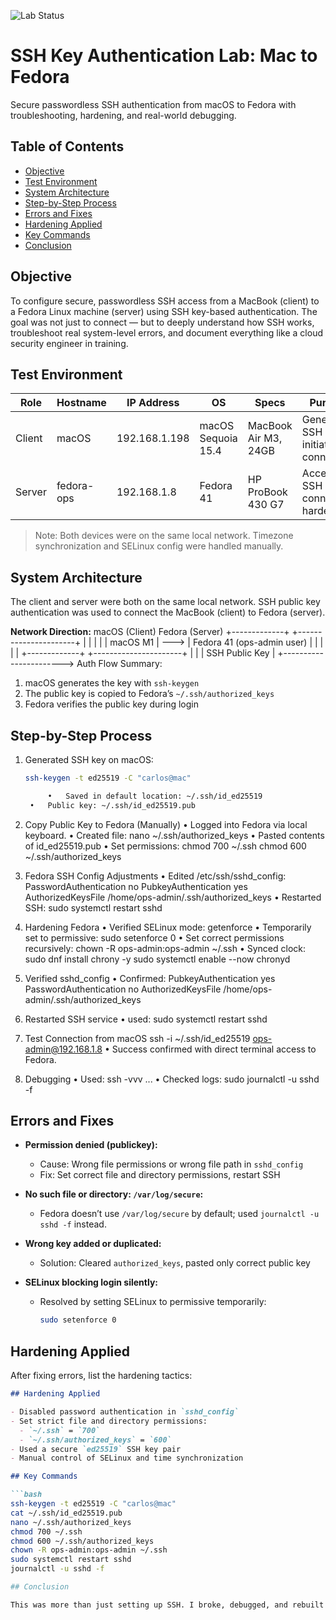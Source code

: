 ![Lab Status](https://img.shields.io/badge/status-Completed-success)
# SSH Key Authentication Lab: Mac to Fedora
Secure passwordless SSH authentication from macOS to Fedora with troubleshooting, hardening, and real-world debugging.

## Table of Contents
- [Objective](#objective)
- [Test Environment](#test-environment)
- [System Architecture](#system-architecture)
- [Step-by-Step Process](#step-by-step-process)
- [Errors and Fixes](#errors-and-fixes)
- [Hardening Applied](#hardening-applied)
- [Key Commands](#key-commands)
- [Conclusion](#conclusion)

## Objective

To configure secure, passwordless SSH access from a MacBook (client) to a Fedora Linux machine (server) using SSH key-based authentication. The goal was not just to connect — but to deeply understand how SSH works, troubleshoot real system-level errors, and document everything like a cloud security engineer in training.

## Test Environment

| Role   | Hostname | IP Address     | OS                   | Specs                  | Purpose                                |
|--------|----------|----------------|----------------------|------------------------|----------------------------------------|
| Client | macOS    | 192.168.1.198  | macOS Sequoia 15.4   | MacBook Air M3, 24GB   | Generates SSH key & initiates connection |
| Server | fedora-ops | 192.168.1.8  | Fedora 41            | HP ProBook 430 G7      | Accepts SSH connection, hardened       |

> Note: Both devices were on the same local network. Timezone synchronization and SELinux config were handled manually.
>

## System Architecture

The client and server were both on the same local network. SSH public key authentication was used to connect the MacBook (client) to Fedora (server).

**Network Direction:**
macOS (Client)          Fedora (Server)
+-------------+         +----------------------+
|             |         |                      |
|  macOS M1   |  --->   |  Fedora 41 (ops-admin user) |
|             |         |                      |
+-------------+         +----------------------+
        |                        |
        |     SSH Public Key     |
        +-----------------------> 
Auth Flow Summary:
1. macOS generates the key with `ssh-keygen`
2. The public key is copied to Fedora’s `~/.ssh/authorized_keys`
3. Fedora verifies the public key during login

## Step-by-Step Process

1. Generated SSH key on macOS:
   ```bash
   ssh-keygen -t ed25519 -C "carlos@mac"

        •	Saved in default location: ~/.ssh/id_ed25519
	•	Public key: ~/.ssh/id_ed25519.pub

2. Copy Public Key to Fedora (Manually)
	•	Logged into Fedora via local keyboard.
	•	Created file:
nano ~/.ssh/authorized_keys
        •	Pasted contents of id_ed25519.pub
	•	Set permissions:
chmod 700 ~/.ssh
chmod 600 ~/.ssh/authorized_keys

3. Fedora SSH Config Adjustments
	•	Edited /etc/ssh/sshd_config:
PasswordAuthentication no
PubkeyAuthentication yes
AuthorizedKeysFile /home/ops-admin/.ssh/authorized_keys
	•	Restarted SSH:
sudo systemctl restart sshd

4. Hardening Fedora
	•	Verified SELinux mode:
getenforce
        •	Temporarily set to permissive:
sudo setenforce 0
	•	Set correct permissions recursively:
chown -R ops-admin:ops-admin ~/.ssh
        •	Synced clock:
sudo dnf install chrony -y
sudo systemctl enable --now chronyd

5. Verified sshd_config
	•	Confirmed:
PubkeyAuthentication yes
PasswordAuthentication no
AuthorizedKeysFile /home/ops-admin/.ssh/authorized_keys

6. Restarted SSH service
	•	used:
sudo systemctl restart sshd

7. Test Connection from macOS
ssh -i ~/.ssh/id_ed25519 ops-admin@192.168.1.8
        •	Success confirmed with direct terminal access to Fedora.

8. Debugging
	•	Used:
ssh -vvv ...
        •	Checked logs:
sudo journalctl -u sshd -f


## Errors and Fixes

- **Permission denied (publickey):**
  - Cause: Wrong file permissions or wrong file path in `sshd_config`
  - Fix: Set correct file and directory permissions, restart SSH

- **No such file or directory: `/var/log/secure`:**
  - Fedora doesn’t use `/var/log/secure` by default; used `journalctl -u sshd -f` instead.

- **Wrong key added or duplicated:**
  - Solution: Cleared `authorized_keys`, pasted only correct public key

- **SELinux blocking login silently:**
  - Resolved by setting SELinux to permissive temporarily:
    ```bash
    sudo setenforce 0
    ```
    
## Hardening Applied
After fixing errors, list the hardening tactics:
```md
## Hardening Applied

- Disabled password authentication in `sshd_config`
- Set strict file and directory permissions:
  - `~/.ssh` = `700`
  - `~/.ssh/authorized_keys` = `600`
- Used a secure `ed25519` SSH key pair
- Manual control of SELinux and time synchronization

## Key Commands

```bash
ssh-keygen -t ed25519 -C "carlos@mac"
cat ~/.ssh/id_ed25519.pub
nano ~/.ssh/authorized_keys
chmod 700 ~/.ssh
chmod 600 ~/.ssh/authorized_keys
chown -R ops-admin:ops-admin ~/.ssh
sudo systemctl restart sshd
journalctl -u sshd -f

## Conclusion

This was more than just setting up SSH. I broke, debugged, and rebuilt the connection manually—learning the internals of SSH, SELinux, system permissions, and Linux logs. This README documents the real-world experience of a future Cloud Security Engineer in training.
